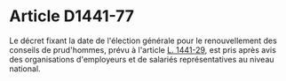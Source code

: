 # Article D1441-77

  
Le décret fixant la date de l'élection générale pour le renouvellement des conseils de prud'hommes, prévu à l'article [L. 1441-29][1], est pris après avis des organisations d'employeurs et de salariés représentatives au niveau national.

 [1]: /affichCodeArticle.do?cidTexte=LEGITEXT000006072050&idArticle=LEGIARTI000006901513&dateTexte=&categorieLien=cid